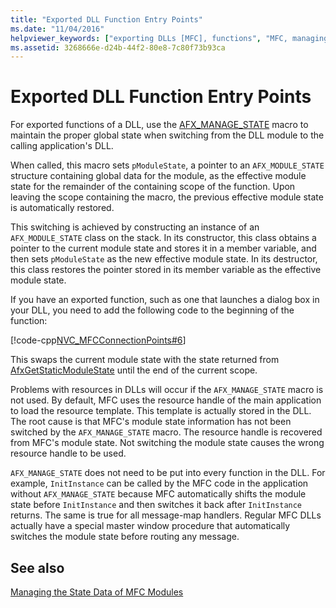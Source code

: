 ```yaml
---
title: "Exported DLL Function Entry Points"
ms.date: "11/04/2016"
helpviewer_keywords: ["exporting DLLs [MFC], functions", "MFC, managing state data", "state management [MFC], exported DLLs"]
ms.assetid: 3268666e-d24b-44f2-80e8-7c80f73b93ca
---
```

# Exported DLL Function Entry Points

For exported functions of a DLL, use the [AFX_MANAGE_STATE](reference/extension-dll-macros.md#afx_manage_state) macro to maintain the proper global state when switching from the DLL module to the calling application's DLL.

When called, this macro sets `pModuleState`, a pointer to an `AFX_MODULE_STATE` structure containing global data for the module, as the effective module state for the remainder of the containing scope of the function. Upon leaving the scope containing the macro, the previous effective module state is automatically restored.

This switching is achieved by constructing an instance of an `AFX_MODULE_STATE` class on the stack. In its constructor, this class obtains a pointer to the current module state and stores it in a member variable, and then sets `pModuleState` as the new effective module state. In its destructor, this class restores the pointer stored in its member variable as the effective module state.

If you have an exported function, such as one that launches a dialog box in your DLL, you need to add the following code to the beginning of the function:

[!code-cpp[NVC_MFCConnectionPoints#6](../mfc/codesnippet/cpp/exported-dll-function-entry-points_1.cpp)]

This swaps the current module state with the state returned from [AfxGetStaticModuleState](reference/extension-dll-macros.md#afxgetstaticmodulestate) until the end of the current scope.

Problems with resources in DLLs will occur if the `AFX_MANAGE_STATE` macro is not used. By default, MFC uses the resource handle of the main application to load the resource template. This template is actually stored in the DLL. The root cause is that MFC's module state information has not been switched by the `AFX_MANAGE_STATE` macro. The resource handle is recovered from MFC's module state. Not switching the module state causes the wrong resource handle to be used.

`AFX_MANAGE_STATE` does not need to be put into every function in the DLL. For example, `InitInstance` can be called by the MFC code in the application without `AFX_MANAGE_STATE` because MFC automatically shifts the module state before `InitInstance` and then switches it back after `InitInstance` returns. The same is true for all message-map handlers. Regular MFC DLLs actually have a special master window procedure that automatically switches the module state before routing any message.

## See also

[Managing the State Data of MFC Modules](../mfc/managing-the-state-data-of-mfc-modules.md)
